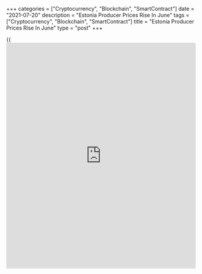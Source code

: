 +++
categories = ["Cryptocurrency", "Blockchain", "SmartContract"]
date = "2021-07-20"
description = "Estonia Producer Prices Rise In June"
tags = ["Cryptocurrency", "Blockchain", "SmartContract"]
title = "Estonia Producer Prices Rise In June"
type = "post"
+++

{{<iframe id="large-banner" src="https://www.bounty.group/#slide=5.0" width="100%" height="600" scrolling="no" style="border: 0px solid rgb(216, 221, 230); border-radius: 3px;">}}

Estonia's producer prices increased in June, data from Statistics
Estonia showed on Tuesday.

The producer price index grew 9.4 percent year-on-year in June.

On a month-on-month basis, producer prices rose 2.6 percent in June.

"Falling prices in mining and quarrying and in the manufacture of
beverages had an opposite effect on the index," Eveli Sokman, leading
analyst at Statistics Estonia, said.

Import prices rose 2.7 percent monthly in June and gained 12.3 percent
from a year ago.

Export prices grew 2.3 percent monthly in June and increased 12.0
percent yearly.

For comments and feedback [contact](https://www.playgroundfx.com/contact/): editorial@rtt[news](https://www.letsplayfx.com/blog/forex-news-website/).com

[Economic News][1]

 **What parts of the world are seeing the best (and worst) economic
performances lately? Click[here][2] to check out our [Econ Scorecard][2]
and find out! See up-to-the-moment [ranking](https://www.playgroundfx.com/blog/crypto-exchange-ranking/)s for the best and worst
performers in [GDP][2], [unemployment rate][3], [inflation][4] and much
more.**

   1. www.rtt[news](https://www.letsplayfx.com/blog/forex-news-website/).com/Content/EconomicNews.aspx
   2. www.rtt[news](https://www.letsplayfx.com/blog/forex-news-website/).com/economic-scorecard/world-rank/GDP/highest-performance.aspx
   3. www.rtt[news](https://www.letsplayfx.com/blog/forex-news-website/).com/economic-scorecard/world-rank/unemployment-rate/lowest-performance.aspx
   4. www.rtt[news](https://www.letsplayfx.com/blog/forex-news-website/).com/economic-scorecard/world-rank/CPI/highest-performance.aspx